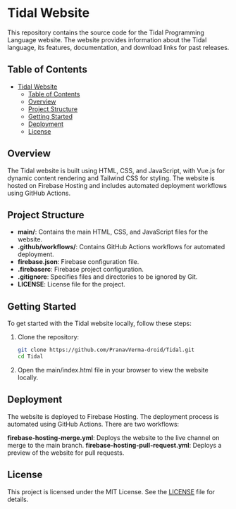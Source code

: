 # Tidal Website

This repository contains the source code for the Tidal Programming Language website. The website provides information about the Tidal language, its features, documentation, and download links for past releases.

## Table of Contents

- [Tidal Website](#tidal-website)
  - [Table of Contents](#table-of-contents)
  - [Overview](#overview)
  - [Project Structure](#project-structure)
  - [Getting Started](#getting-started)
  - [Deployment](#deployment)
  - [License](#license)

## Overview

The Tidal website is built using HTML, CSS, and JavaScript, with Vue.js for dynamic content rendering and Tailwind CSS for styling. The website is hosted on Firebase Hosting and includes automated deployment workflows using GitHub Actions.

## Project Structure

- **main/**: Contains the main HTML, CSS, and JavaScript files for the website.
- **.github/workflows/**: Contains GitHub Actions workflows for automated deployment.
- **firebase.json**: Firebase configuration file.
- **.firebaserc**: Firebase project configuration.
- **.gitignore**: Specifies files and directories to be ignored by Git.
- **LICENSE**: License file for the project.

## Getting Started

To get started with the Tidal website locally, follow these steps:

1. Clone the repository:
   ```sh
   git clone https://github.com/PranavVerma-droid/Tidal.git
   cd Tidal
   ```
2. Open the main/index.html file in your browser to view the website locally.

## Deployment
The website is deployed to Firebase Hosting. The deployment process is automated using GitHub Actions. There are two workflows:

**firebase-hosting-merge.yml**: Deploys the website to the live channel on merge to the main branch.
**firebase-hosting-pull-request.yml**: Deploys a preview of the website for pull requests.

## License
This project is licensed under the MIT License. See the [LICENSE](LICENSE) file for details.